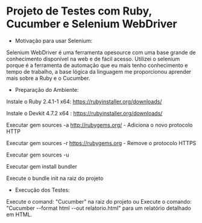 #  Projeto de Testes com Ruby, Cucumber e Selenium WebDriver

- Motivação para usar Selenium:

Selenium WebDriver é uma ferramenta opesource com uma base grande de conhecimento disponível 
na web e de fácil acesso.  Utilizei o selenium porque é a ferramenta de automação que eu mais
tenho conhecimento e tempo de trabalho, a base lógica da linguagem me proporcionou aprender 
mais sobre a Ruby e o Cucumber.

 - Preparação do Ambiente:

Instale o Ruby 2.4.1-1 x64: https://rubyinstaller.org/downloads/

Instale o Devkit 4.7.2 x64 : https://rubyinstaller.org/downloads/

Executar gem sources -a http://rubygems.org/ - Adiciona o novo protocolo HTTP

Executar gem sources -r https://rubygems.org - Remove o protocolo HTTPS

Executar gem sources -u

Executar gem install bundler

Execute o bundle init na raiz do projeto

- Execução dos Testes:

Execute o comand: "Cucumber" na raiz do projeto
ou 
Execute o comando: "Cucumber --format html --out relatorio.html" para um relatório detalhado em HTML.
